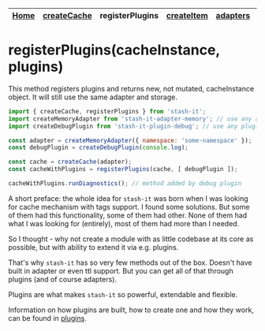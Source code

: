 <table>
  <thead>
    <tr>
      <th><a href="https://smolak.github.io/stash-it/">Home</a></th>
      <th><a href="https://smolak.github.io/stash-it/createCache.html">createCache</a></th>
      <th><strong>registerPlugins</strong></th>
      <th><a href="https://smolak.github.io/stash-it/createItem.html">createItem</a></th>
      <th><a href="https://smolak.github.io/stash-it/adapters.html">adapters</a></th>
      <th><a href="https://smolak.github.io/stash-it/plugins.html">plugins</a></th>
    </tr>
  </thead>
</table>

# registerPlugins(cacheInstance, plugins)

This method registers plugins and returns new, not mutated, cacheInstance object.
It will still use the same adapter and storage.

```javascript
import { createCache, registerPlugins } from 'stash-it';
import createMemoryAdapter from 'stash-it-adapter-memory'; // use any adapter that works with stash-it
import createDebugPlugin from 'stash-it-plugin-debug'; // use any plugin that works with stash-it

const adapter = createMemoryAdapter({ namespace: 'some-namespace' });
const debugPlugin = createDebugPlugin(console.log);

const cache = createCache(adapter);
const cacheWithPlugins = registerPlugins(cache, [ debugPlugin ]);

cacheWithPlugins.runDiagnostics(); // method added by debug plugin
```

A short preface: the whole idea for `stash-it` was born when I was looking for cache mechanism with tags support. I found some solutions.
But some of them had this functionality, some of them had other. None of them had what I was looking for (entirely), most of them had more than I needed.

So I thought - why not create a module with as little codebase at its core as possible, but with ability to extend it via e.g. plugins.

That's why `stash-it` has so very few methods out of the box. Doesn't have built in adapter or even ttl support. But you can get all of that through plugins (and of course adapters).

Plugins are what makes `stash-it` so powerful, extendable and flexible.

Information on how plugins are built, how to create one and how they work, can be found in [plugins]().
